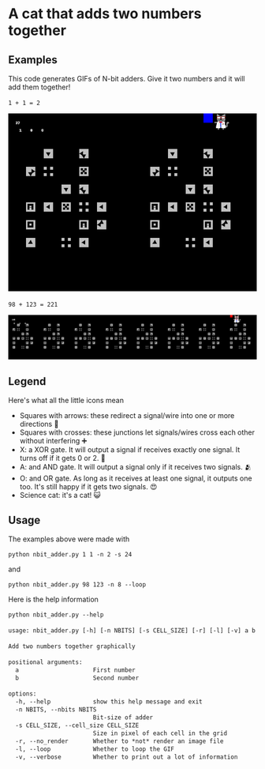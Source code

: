 # A cat that adds two numbers together

## Examples

This code generates GIFs of N-bit adders. Give it two numbers and it will add them together!

`1 + 1 = 2`

![Meow meow I am performing addition! 1 + 1 = 2](output.gif)

`98 + 123 = 221`

![Meow meow I am performing addition! 98 + 123 = 221](output_large.gif)

## Legend

Here's what all the little icons mean

  * Squares with arrows: these redirect a signal/wire into one or more directions :twisted_rightwards_arrows:
  * Squares with crosses: these junctions let signals/wires cross each other without interfering :heavy_plus_sign:
  * X: a XOR gate. It will output a signal if receives exactly one signal. It turns off if it gets 0 or 2. :raised_hands:
  * A: and AND gate. It will output a signal only if it receives two signals. :people_hugging:
  * O: and OR gate. As long as it receives at least one signal, it outputs one too. It's still happy if it gets two signals. :heart_eyes:
  * Science cat: it's a cat! :smiley_cat:

## Usage

The examples above were made with

```
python nbit_adder.py 1 1 -n 2 -s 24
```

and

```
python nbit_adder.py 98 123 -n 8 --loop
```

Here is the help information

```
python nbit_adder.py --help

usage: nbit_adder.py [-h] [-n NBITS] [-s CELL_SIZE] [-r] [-l] [-v] a b

Add two numbers together graphically

positional arguments:
  a                     First number
  b                     Second number

options:
  -h, --help            show this help message and exit
  -n NBITS, --nbits NBITS
                        Bit-size of adder
  -s CELL_SIZE, --cell_size CELL_SIZE
                        Size in pixel of each cell in the grid
  -r, --no_render       Whether to *not* render an image file
  -l, --loop            Whether to loop the GIF
  -v, --verbose         Whether to print out a lot of information
```